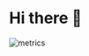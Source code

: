 # Hi there :wave:

![metrics](https://gist.githubusercontent.com/H1rono/e85c87e8ca0f2ee58430fb22d615330d/raw/metrics.svg)
